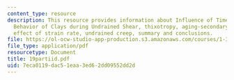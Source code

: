 ```yaml
---
content_type: resource
description: This resource provides information about Influence of Time on Stress-Strain-Strength
  Behavior of Clays during Undrained Shear, thixotropy, aging-secondary compression,
  effect of strain rate, undrained creep, summary and conclusions.
file: https://ol-ocw-studio-app-production.s3.amazonaws.com/courses/1-322-soil-behavior-spring-2005/7eca0119dac51eaa3ed62dd09552dd2d_19partiid.pdf
file_type: application/pdf
resourcetype: Document
title: 19partiid.pdf
uid: 7eca0119-dac5-1eaa-3ed6-2dd09552dd2d
---
```

